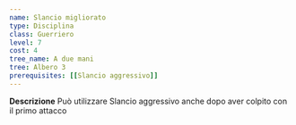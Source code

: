 ```yaml
---
name: Slancio migliorato
type: Disciplina
class: Guerriero
level: 7
cost: 4
tree_name: A due mani
tree: Albero 3
prerequisites: [[Slancio aggressivo]]
---
```


**Descrizione**
Può utilizzare Slancio aggressivo anche dopo aver colpito con il primo attacco